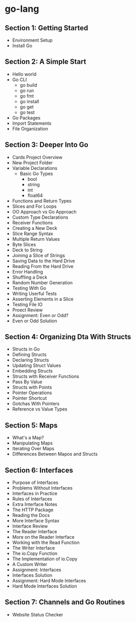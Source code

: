 # go-lang
## Section 1: Getting Started
  - Environment Setup
  - Install Go
## Section 2: A Simple Start
  - Hello world
  - Go CLI
    - go build
    - go run
    - go fmt
    - go install
    - go get
    - go test
  - Go Packages
  - Import Statements
  - File Organization
## Section 3: Deeper Into Go
  - Cards Project Overview
  - New Project Folder
  - Variable Declarations
    - Basic Go Types
      - bool
      - string
      - int
      - float64
  - Functions and Return Types
  - Slices and For Loops
  - OO Approach vs Go Approach
  - Custom Type Declarations
  - Receiver Functions
  - Creating a New Deck
  - Slice Range Syntax
  - Multiple Return Values
  - Byte Slices
  - Deck to String
  - Joining a Slice of Strings
  - Saving Data to the Hard Drive
  - Reading From the Hard Drive
  - Error Handling
  - Shuffling a Deck
  - Random Number Generation
  - Testing With Go
  - Writing Userful Tests
  - Asserting Elements in a Slice
  - Testing File IO
  - Proect Review
  - Assignment: Even or Odd?
  - Even or Odd Solution
## Section 4: Organizing Dta With Structs
  - Structs in Go
  - Defining Structs
  - Declaring Structs
  - Updating Struct Values
  - Embedding Structs
  - Structs with Receiver Functions
  - Pass By Value
  - Structs with Points
  - Pointer Operations
  - Pointer Shortcut
  - Gotchas With Pointers
  - Reference vs Value Types
## Section 5: Maps
  - What's a Map?
  - Manipulating Maps
  - Iterating Over Maps
  - Differences Between Mapos and Structs
## Section 6: Interfaces
  - Purpose of Interfaces
  - Problems Without Interfaces
  - Interfaces in Practice
  - Rules of Interfaces
  - Extra Interface Notes
  - The HTTP Package
  - Reading the Docs
  - More Interface Syntax
  - Interface Review
  - The Reader Interface
  - More on the Reader Interface
  - Working with the Read Function
  - The Writer Interface
  - The io.Copy Function
  - The Implementation of io.Copy
  - A Custom Writer
  - Assignment: Interfaces
  - Interfaces Solution
  - Assignment: Hard Mode Interfaces
  - Hard Mode Interfaces Solution
## Section 7: Channels and Go Routines
  - Website Status Checker